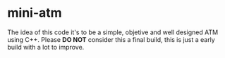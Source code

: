 # mini-atm

The idea of this code it's to be a simple, objetive and well designed ATM using C++. Please __DO NOT__ consider this a final build, this is just a early build with a lot to improve. 

